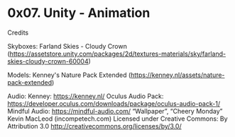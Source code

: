 # 0x07. Unity - Animation

Credits

Skyboxes: 
Farland Skies - Cloudy Crown (https://assetstore.unity.com/packages/2d/textures-materials/sky/farland-skies-cloudy-crown-60004)

Models: 
Kenney's Nature Pack Extended (https://kenney.nl/assets/nature-pack-extended)

Audio:
Kenney: https://kenney.nl/
Oculus Audio Pack: https://developer.oculus.com/downloads/package/oculus-audio-pack-1/
Mindful Audio: https://mindful-audio.com/
“Wallpaper”, “Cheery Monday” Kevin MacLeod (incompetech.com)
Licensed under Creative Commons: By Attribution 3.0
http://creativecommons.org/licenses/by/3.0/